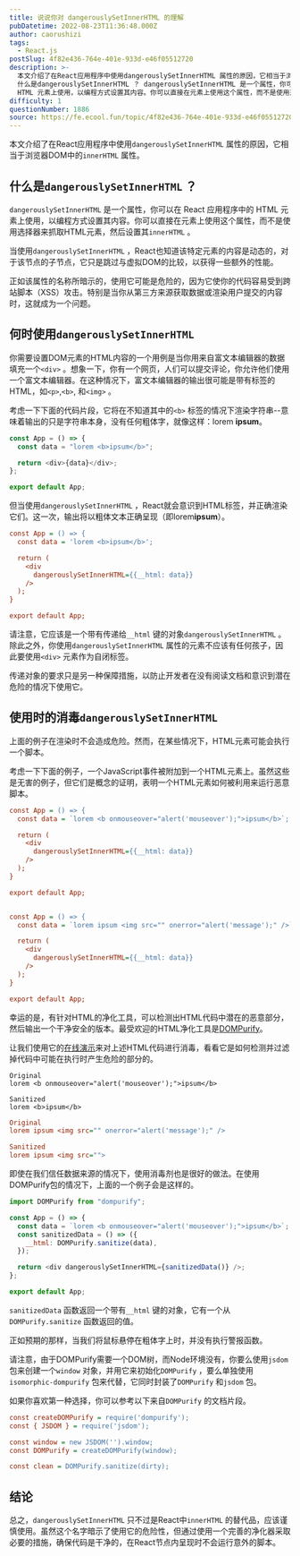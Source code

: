 ```yaml
---
title: 说说你对 dangerouslySetInnerHTML 的理解
pubDatetime: 2022-08-23T11:36:48.000Z
author: caorushizi
tags:
  - React.js
postSlug: 4f82e436-764e-401e-933d-e46f05512720
description: >-
  本文介绍了在React应用程序中使用dangerouslySetInnerHTML 属性的原因，它相当于浏览器DOM中的innerHTML 属性。
  什么是dangerouslySetInnerHTML ？ dangerouslySetInnerHTML 是一个属性，你可以在 React 应用程序中的
  HTML 元素上使用，以编程方式设置其内容。你可以直接在元素上使用这个属性，而不是使用选择器来抓取
difficulty: 1
questionNumber: 1886
source: https://fe.ecool.fun/topic/4f82e436-764e-401e-933d-e46f05512720
---
```


本文介绍了在React应用程序中使用`dangerouslySetInnerHTML` 属性的原因，它相当于浏览器DOM中的`innerHTML` 属性。

## 什么是`dangerouslySetInnerHTML` ？

`dangerouslySetInnerHTML` 是一个属性，你可以在 React 应用程序中的 HTML 元素上使用，以编程方式设置其内容。你可以直接在元素上使用这个属性，而不是使用选择器来抓取HTML元素，然后设置其`innerHTML` 。

当使用`dangerouslySetInnerHTML` ，React也知道该特定元素的内容是动态的，对于该节点的子节点，它只是跳过与虚拟DOM的比较，以获得一些额外的性能。

正如该属性的名称所暗示的，使用它可能是危险的，因为它使你的代码容易受到跨站脚本（XSS）攻击。特别是当你从第三方来源获取数据或渲染用户提交的内容时，这就成为一个问题。

## 何时使用`dangerouslySetInnerHTML`

你需要设置DOM元素的HTML内容的一个用例是当你用来自富文本编辑器的数据填充一个`<div>` 。想象一下，你有一个网页，人们可以提交评论，你允许他们使用一个富文本编辑器。在这种情况下，富文本编辑器的输出很可能是带有标签的HTML，如`<p>`,`<b>`, 和`<img>` 。

考虑一下下面的代码片段，它将在不知道其中的`<b>` 标签的情况下渲染字符串--意味着输出的只是字符串本身，没有任何粗体字，就像这样：lorem **ipsum**。

```javascript
const App = () => {
  const data = "lorem <b>ipsum</b>";

  return <div>{data}</div>;
};

export default App;
```

但当使用`dangerouslySetInnerHTML` ，React就会意识到HTML标签，并正确渲染它们。这一次，输出将以粗体文本正确呈现（即lorem**ipsum**）。

```ini
const App = () => {
  const data = 'lorem <b>ipsum</b>';

  return (
    <div
      dangerouslySetInnerHTML={{__html: data}}
    />
  );
}

export default App;
```

请注意，它应该是一个带有传递给`__html` 键的对象`dangerouslySetInnerHTML` 。除此之外，你使用`dangerouslySetInnerHTML` 属性的元素不应该有任何孩子，因此要使用`<div>` 元素作为自闭标签。

传递对象的要求只是另一种保障措施，以防止开发者在没有阅读文档和意识到潜在危险的情况下使用它。

## 使用时的消毒`dangerouslySetInnerHTML`

上面的例子在渲染时不会造成危险。然而，在某些情况下，HTML元素可能会执行一个脚本。

考虑一下下面的例子，一个JavaScript事件被附加到一个HTML元素上。虽然这些是无害的例子，但它们是概念的证明，表明一个HTML元素如何被利用来运行恶意脚本。

```ini
const App = () => {
  const data = `lorem <b onmouseover="alert('mouseover');">ipsum</b>`;

  return (
    <div
      dangerouslySetInnerHTML={{__html: data}}
    />
  );
}

export default App;


const App = () => {
  const data = `lorem ipsum <img src="" onerror="alert('message');" />`;

  return (
    <div
      dangerouslySetInnerHTML={{__html: data}}
    />
  );
}

export default App;
```

幸运的是，有针对HTML的净化工具，可以检测出HTML代码中潜在的恶意部分，然后输出一个干净安全的版本。最受欢迎的HTML净化工具是[DOMPurify](https://github.com/cure53/DOMPurify)。

让我们使用它的[在线演示](https://cure53.de/purify)来对上述HTML代码进行消毒，看看它是如何检测并过滤掉代码中可能在执行时产生危险的部分的。

```less
Original
lorem <b onmouseover="alert('mouseover');">ipsum</b>

Sanitized
lorem <b>ipsum</b>
```

```ini
Original
lorem ipsum <img src="" onerror="alert('message');" />

Sanitized
lorem ipsum <img src="">
```

即使在我们信任数据来源的情况下，使用消毒剂也是很好的做法。在使用DOMPurify包的情况下，上面的一个例子会是这样的。

```javascript
import DOMPurify from "dompurify";

const App = () => {
  const data = `lorem <b onmouseover="alert('mouseover');">ipsum</b>`;
  const sanitizedData = () => ({
    __html: DOMPurify.sanitize(data),
  });

  return <div dangerouslySetInnerHTML={sanitizedData()} />;
};

export default App;
```

`sanitizedData` 函数返回一个带有`__html` 键的对象，它有一个从`DOMPurify.sanitize` 函数返回的值。

正如预期的那样，当我们将鼠标悬停在粗体字上时，并没有执行警报函数。

请注意，由于DOMPurify需要一个DOM树，而Node环境没有，你要么使用`jsdom` 包来创建一个`window` 对象，并用它来初始化`DOMPurify` ，要么单独使用`isomorphic-dompurify` 包来代替，它同时封装了`DOMPurify` 和`jsdom` 包。

如果你喜欢第一种选择，你可以参考以下来自`DOMPurify` 的文档片段。

```ini
const createDOMPurify = require('dompurify');
const { JSDOM } = require('jsdom');

const window = new JSDOM('').window;
const DOMPurify = createDOMPurify(window);

const clean = DOMPurify.sanitize(dirty);
```

## 结论

总之，`dangerouslySetInnerHTML` 只不过是React中`innerHTML` 的替代品，应该谨慎使用。虽然这个名字暗示了使用它的危险性，但通过使用一个完善的净化器采取必要的措施，确保代码是干净的，在React节点内呈现时不会运行意外的脚本。
